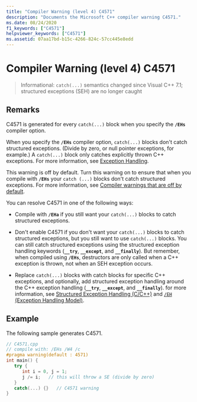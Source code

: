 ```yaml
---
title: "Compiler Warning (level 4) C4571"
description: "Documents the Microsoft C++ compiler warning C4571."
ms.date: 08/24/2020
f1_keywords: ["C4571"]
helpviewer_keywords: ["C4571"]
ms.assetid: 07aa17bd-b15c-4266-824c-57cc445e8edd
---
```

# Compiler Warning (level 4) C4571

> Informational: `catch(...)` semantics changed since Visual C++ 7.1; structured exceptions (SEH) are no longer caught

## Remarks

C4571 is generated for every `catch(...)` block when you specify the **`/EHs`** compiler option.

When you specify the **`/EHs`** compiler option, `catch(...)` blocks don't catch structured exceptions. (Divide by zero, or null pointer exceptions, for example.) A `catch(...)` block only catches explicitly thrown C++ exceptions. For more information, see [Exception Handling](../../cpp/exception-handling-in-visual-cpp.md).

This warning is off by default.  Turn this warning on to ensure that when you compile with **`/EHs`** your `catch (...)` blocks don't catch structured exceptions. For more information, see [Compiler warnings that are off by default](../../preprocessor/compiler-warnings-that-are-off-by-default.md).

You can resolve C4571 in one of the following ways:

- Compile with **`/EHa`** if you still want your `catch(...)` blocks to catch structured exceptions.

- Don't enable C4571 if you don't want your `catch(...)` blocks to catch structured exceptions, but you still want to use `catch(...)` blocks.  You can still catch structured exceptions using the structured exception handling keywords (**`__try`**, **`__except`**, and **`__finally`**).  But remember, when compiled using **`/EHs`**, destructors are only called when a C++ exception is thrown, not when an SEH exception occurs.

- Replace `catch(...)` blocks with catch blocks for specific C++ exceptions, and optionally, add structured exception handling around the C++ exception handling (**`__try`**, **`__except`**, and **`__finally`**).   for more information, see [Structured Exception Handling (C/C++)](../../cpp/structured-exception-handling-c-cpp.md) and [`/EH` (Exception Handling Model)](../../build/reference/eh-exception-handling-model.md).

## Example

The following sample generates C4571.

```cpp
// C4571.cpp
// compile with: /EHs /W4 /c
#pragma warning(default : 4571)
int main() {
   try {
      int i = 0, j = 1;
      j /= i;   // this will throw a SE (divide by zero)
   }
   catch(...) {}   // C4571 warning
}
```
